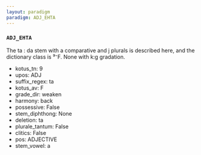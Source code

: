 ```yaml
---
layout: paradigm
paradigm: ADJ_EHTA
---
```

### ` ADJ_EHTA `

The ta : da stem with a comparative and j plurals is described here, and the dictionary class is ⁹⁻F. None with k:g gradation.
* kotus_tn: 9
* upos: ADJ
* suffix_regex: ta
* kotus_av: F
* grade_dir: weaken
* harmony: back
* possessive: False
* stem_diphthong: None
* deletion: ta
* plurale_tantum: False
* clitics: False
* pos: ADJECTIVE
* stem_vowel: a
